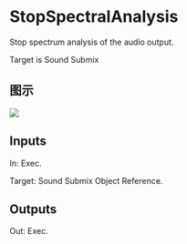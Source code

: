 # StopSpectralAnalysis

Stop spectrum analysis of the audio output.

Target is Sound Submix

## 图示

![]($-20221218-18023040.png)

## Inputs

In: Exec.

Target: Sound Submix Object Reference.  

## Outputs

Out: Exec.

